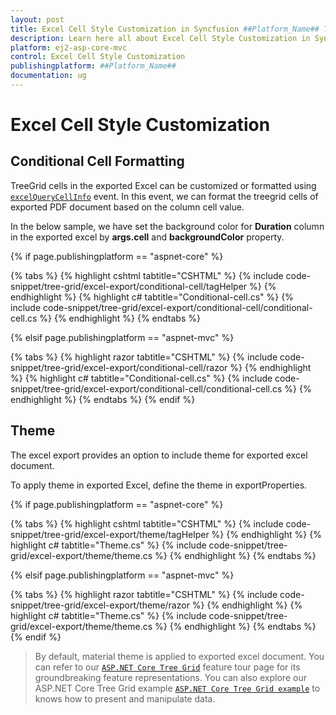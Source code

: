 ```yaml
---
layout: post
title: Excel Cell Style Customization in Syncfusion ##Platform_Name## Tree Grid Component
description: Learn here all about Excel Cell Style Customization in Syncfusion ##Platform_Name## Tree Grid component of Syncfusion Essential JS 2 and more.
platform: ej2-asp-core-mvc
control: Excel Cell Style Customization
publishingplatform: ##Platform_Name##
documentation: ug
---
```



# Excel Cell Style Customization

## Conditional Cell Formatting

TreeGrid cells in the exported Excel can be customized or formatted using [`excelQueryCellInfo`](https://help.syncfusion.com/cr/cref_files/aspnetcore-js2/Syncfusion.EJ2~Syncfusion.EJ2.TreeGrid.TreeGrid~ExcelQueryCellInfo.html) event. In this event, we can format the treegrid cells of exported PDF document based on the column cell value.

In the below sample, we have set the background color for **Duration** column in the exported excel by **args.cell** and **backgroundColor** property.

{% if page.publishingplatform == "aspnet-core" %}

{% tabs %}
{% highlight cshtml tabtitle="CSHTML" %}
{% include code-snippet/tree-grid/excel-export/conditional-cell/tagHelper %}
{% endhighlight %}
{% highlight c# tabtitle="Conditional-cell.cs" %}
{% include code-snippet/tree-grid/excel-export/conditional-cell/conditional-cell.cs %}
{% endhighlight %}
{% endtabs %}

{% elsif page.publishingplatform == "aspnet-mvc" %}

{% tabs %}
{% highlight razor tabtitle="CSHTML" %}
{% include code-snippet/tree-grid/excel-export/conditional-cell/razor %}
{% endhighlight %}
{% highlight c# tabtitle="Conditional-cell.cs" %}
{% include code-snippet/tree-grid/excel-export/conditional-cell/conditional-cell.cs %}
{% endhighlight %}
{% endtabs %}
{% endif %}



## Theme

The excel export provides an option to include theme for exported excel document.

To apply theme in exported Excel, define the theme in exportProperties.

{% if page.publishingplatform == "aspnet-core" %}

{% tabs %}
{% highlight cshtml tabtitle="CSHTML" %}
{% include code-snippet/tree-grid/excel-export/theme/tagHelper %}
{% endhighlight %}
{% highlight c# tabtitle="Theme.cs" %}
{% include code-snippet/tree-grid/excel-export/theme/theme.cs %}
{% endhighlight %}
{% endtabs %}

{% elsif page.publishingplatform == "aspnet-mvc" %}

{% tabs %}
{% highlight razor tabtitle="CSHTML" %}
{% include code-snippet/tree-grid/excel-export/theme/razor %}
{% endhighlight %}
{% highlight c# tabtitle="Theme.cs" %}
{% include code-snippet/tree-grid/excel-export/theme/theme.cs %}
{% endhighlight %}
{% endtabs %}
{% endif %}



> By default, material theme is applied to exported excel document.
> You can refer to our  [`ASP.NET Core Tree Grid`](https://www.syncfusion.com/aspnet-core-ui-controls/tree-grid) feature tour page for its groundbreaking feature representations. You can also explore our ASP.NET Core Tree Grid example [`ASP.NET Core Tree Grid example`](https://ej2.syncfusion.com/aspnetcore/TreeGrid/Overview#/material) to knows how to present and manipulate data.